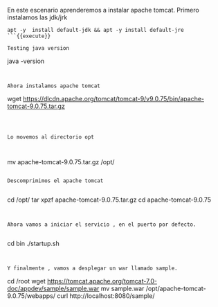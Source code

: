 En este escenario aprenderemos a instalar apache tomcat.
Primero instalamos las jdk/jrk


```
apt -y  install default-jdk && apt -y install default-jre
```{{execute}}

Testing java version
```

java -version

```{{execute}}


Ahora instalamos apache tomcat

```

wget https://dlcdn.apache.org/tomcat/tomcat-9/v9.0.75/bin/apache-tomcat-9.0.75.tar.gz

```{{execute}}



Lo movemos al directorio opt



```

mv apache-tomcat-9.0.75.tar.gz /opt/

```{{execute}}

Descomprimimos el apache tomcat


```

cd /opt/
tar xpzf apache-tomcat-9.0.75.tar.gz
cd apache-tomcat-9.0.75


```{{execute}}


Ahora vamos a iniciar el servicio , en el puerto por defecto.


```
cd bin
./startup.sh
```{{execute}}


Y finalmente , vamos a desplegar un war llamado sample.
```
cd /root
wget https://tomcat.apache.org/tomcat-7.0-doc/appdev/sample/sample.war
mv sample.war /opt/apache-tomcat-9.0.75/webapps/
curl http://localhost:8080/sample/
```{{execute}}

